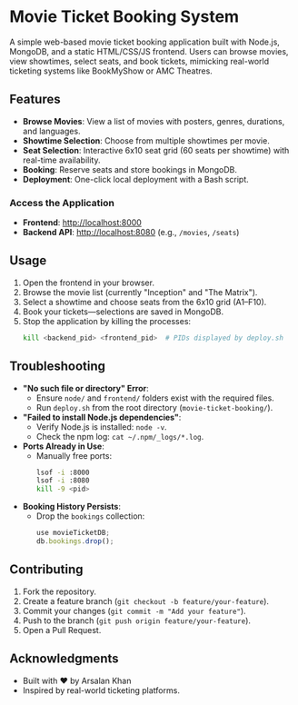 

# Movie Ticket Booking System

A simple web-based movie ticket booking application built with Node.js, MongoDB, and a static HTML/CSS/JS frontend. Users can browse movies, view showtimes, select seats, and book tickets, mimicking real-world ticketing systems like BookMyShow or AMC Theatres.

## Features
- **Browse Movies**: View a list of movies with posters, genres, durations, and languages.
- **Showtime Selection**: Choose from multiple showtimes per movie.
- **Seat Selection**: Interactive 6x10 seat grid (60 seats per showtime) with real-time availability.
- **Booking**: Reserve seats and store bookings in MongoDB.
- **Deployment**: One-click local deployment with a Bash script.



### Access the Application
- **Frontend**: [http://localhost:8000](http://localhost:8000)
- **Backend API**: [http://localhost:8080](http://localhost:8080) (e.g., `/movies`, `/seats`)

## Usage
1. Open the frontend in your browser.
2. Browse the movie list (currently "Inception" and "The Matrix").
3. Select a showtime and choose seats from the 6x10 grid (A1–F10).
4. Book your tickets—selections are saved in MongoDB.
5. Stop the application by killing the processes:
   ```bash
   kill <backend_pid> <frontend_pid>  # PIDs displayed by deploy.sh
   ```

## Troubleshooting
- **"No such file or directory" Error**:
  - Ensure `node/` and `frontend/` folders exist with the required files.
  - Run `deploy.sh` from the root directory (`movie-ticket-booking/`).
- **"Failed to install Node.js dependencies"**:
  - Verify Node.js is installed: `node -v`.
  - Check the npm log: `cat ~/.npm/_logs/*.log`.
- **Ports Already in Use**:
  - Manually free ports:
    ```bash
    lsof -i :8000
    lsof -i :8080
    kill -9 <pid>
    ```
- **Booking History Persists**:
  - Drop the `bookings` collection:
    ```javascript
    use movieTicketDB;
    db.bookings.drop();
    ```

## Contributing
1. Fork the repository.
2. Create a feature branch (`git checkout -b feature/your-feature`).
3. Commit your changes (`git commit -m "Add your feature"`).
4. Push to the branch (`git push origin feature/your-feature`).
5. Open a Pull Request.


## Acknowledgments
- Built with ❤️ by Arsalan Khan
- Inspired by real-world ticketing platforms.
```


